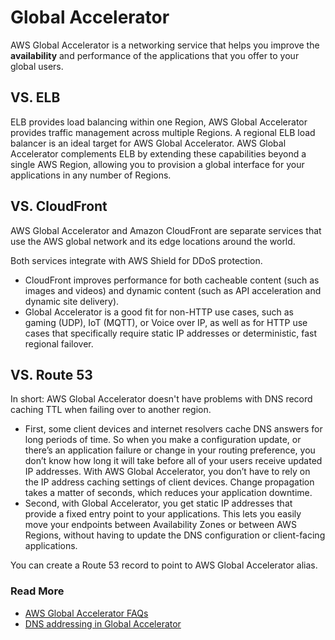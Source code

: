 # Global Accelerator

AWS Global Accelerator is a networking service that helps you improve the **availability** and performance of the applications that you offer to your global users.

## VS. ELB

ELB provides load balancing within one Region, AWS Global Accelerator provides traffic management across multiple Regions.
A regional ELB load balancer is an ideal target for AWS Global Accelerator. AWS Global Accelerator complements ELB by extending these capabilities beyond a single AWS Region, allowing you to provision a global interface for your applications in any number of Regions. 

## VS. CloudFront

AWS Global Accelerator and Amazon CloudFront are separate services that use the AWS global network and its edge locations around the world.

Both services integrate with AWS Shield for DDoS protection.

-  CloudFront improves performance for both cacheable content (such as images and videos) and dynamic content (such as API acceleration and dynamic site delivery).
- Global Accelerator is a good fit for non-HTTP use cases, such as gaming (UDP), IoT (MQTT), or Voice over IP, as well as for HTTP use cases that specifically require static IP addresses or deterministic, fast regional failover.

## VS. Route 53

In short: AWS Global Accelerator doesn't have problems with DNS record caching TTL when failing over to another region.

- First, some client devices and internet resolvers cache DNS answers for long periods of time. So when you make a configuration update, or there’s an application failure or change in your routing preference, you don’t know how long it will take before all of your users receive updated IP addresses. With AWS Global Accelerator, you don’t have to rely on the IP address caching settings of client devices. Change propagation takes a matter of seconds, which reduces your application downtime.
- Second, with Global Accelerator, you get static IP addresses that provide a fixed entry point to your applications. This lets you easily move your endpoints between Availability Zones or between AWS Regions, without having to update the DNS configuration or client-facing applications.

You can create a Route 53 record to point to AWS Global Accelerator alias.

### Read More

- [AWS Global Accelerator FAQs](https://aws.amazon.com/global-accelerator/faqs/)
- [DNS addressing in Global Accelerator](https://docs.aws.amazon.com/global-accelerator/latest/dg/dns-addressing-custom-domains.dns-addressing.html)
